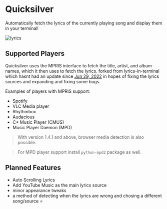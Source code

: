 # Quicksilver
Automatically fetch the lyrics of the currently playing song and display them in your terminal!

![lyrics](https://cdn.discordapp.com/attachments/1142900449662468186/1143013981972344933/photo_5120808238105865551_w.jpg)
## Supported Players
Quicksilver uses the MPRIS interface to fetch the title, artist, and album names, which it then uses to fetch the lyrics.
forked from lyrics-in-terminal which hasnt had an update since [Jun 29, 2022](https://github.com/Jugran/lyrics-in-terminal/commit/1661dac6f2b97b29467e8e76c4ddc024a682ec7e) in hopes of fixing the lyrics sources and expanding and fixing some bugs.

Examples of players with MPRIS support:
* Spotify
* VLC Media player
* Rhythmbox
* Audacious
* C* Music Player (CMUS)
* Music Player Daemon (MPD)

> With version 1.4.1 and above, browser media detection is also possible.

> For MPD player support install `python-mpd2` package as well.

## Planned Features
* Auto Scrolling Lyrics
* Add YouTube Music as the main lyrics source
* minor appearance tweaks
* a method of detecting when the lyrics are wrong and chosing a different song/source
=
